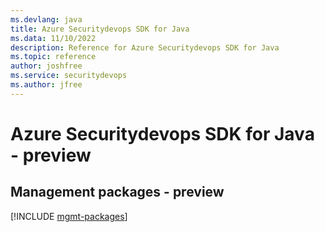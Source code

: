 ```yaml
---
ms.devlang: java
title: Azure Securitydevops SDK for Java
ms.data: 11/10/2022
description: Reference for Azure Securitydevops SDK for Java
ms.topic: reference
author: joshfree
ms.service: securitydevops
ms.author: jfree
---
```

# Azure Securitydevops SDK for Java - preview

## Management packages - preview
[!INCLUDE [mgmt-packages](securitydevops-mgmt-index.md)]